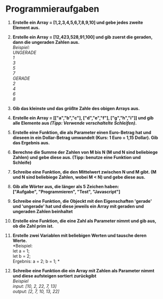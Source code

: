 # Programmieraufgaben

1. **Erstelle ein Array = [1,2,3,4,5,6,7,8,9,10] und gebe jedes zweite Element aus.**

2. **Erstelle ein Array = [12,423,528,91,100] und gib zuerst die geraden, dann die ungeraden Zahlen aus.** <br>
*Beispiel: <br>
  UNGERADE <br>
  1 <br>
  3 <br>
  5 <br>
  7 <br>
  GERADE <br>
  2 <br>
  4 <br>
  6 <br>
  8 <br>*

3. **Gib das kleinste und das größte Zahle des obigen Arrays aus.**

4. **Erstelle ein Array = [["a","b","c"], ["d","e","f"], ["g","h","i"]] und gib alle Elemente aus *(Tipp: Verwende verschaltelte Schleifen)*.**

5. **Erstelle eine Funktion, die als Parameter einen Euro-Betrag hat und dieseen in ein  Dollar-Betrag umwandelt (Kurs: 1 Euro = 1,15 Dollar). Gib das Ergebnis aus.**

6. **Berechne die Summe der Zahlen von M bis N (M und N sind beliebiege Zahlen)  und gebe diese aus. (Tipp: benutze eine Funktion und Schleife)**

7. **Schreibe eine Funktion, die den Mittelwert zwischen N und M gibt. (M und N sind beliebiege Zahlen, wobei M < N)  und gebe diese aus.**

8. **Gib alle Wörter aus, die länger als 5 Zeichen haben:<br> ["Aufgabe", "Programmieren", "Test", "Javascript"]**

9. **Schreibe eine Funktion, die Objeckt mit den Eigenschaften 'gerade' und 'ungerade' hat und diese jeweils ein Array mit geraden und ungeraden Zahlen beinhaltet**

10. **Erstelle eine Funktion, die eine Zahl als Parameter nimmt und gib aus, ob die Zahl prim ist.**

11. **Erstelle zwei Variablen mit beliebigen Werten und tausche deren Werte.**<br>
*Beispiel: <br>
  let a = 1;<br>
  let b = 2;<br>
  Ergebnis: a = 2; b = 1; *

12. **Schreibe eine Funktion die ein Array mit Zahlen als Parameter nimmt und diese aufsteigen sortiert zurückgibt**<br>
*Beispiel<br>
input: [10, 2, 22, 7, 13]<br>
output: [2, 7, 10, 13, 22]*